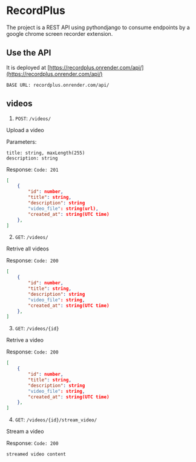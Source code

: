 # RecordPlus
The project is a REST API using pythondjango to consume endpoints by a google chrome screen recorder extension.

## Use the API
It is deployed at [https://recordplus.onrender.com/api/](https://recordplus.onrender.com/api/)

```
BASE URL: recordplus.onrender.com/api/
```

## videos

1. `POST`: ```/videos/```

Upload a video

Parameters:

```
title: string, maxLength(255)
description: string
```

Response: `Code: 201`

```JSON
[
    {
        "id": number,
        "title": string,
        "description": string
        "video_file": string(url),
        "created_at": string(UTC time)
    },
]
```

2. `GET`: ```/videos/```

Retrive all videos

Response:
`Code: 200`
```JSON
[
    {
        "id": number,
        "title": string,
        "description": string
        "video_file": string,
        "created_at": string(UTC time)
    },
]
```
3. `GET`: ```/videos/{id}```

Retrive a video

Response:
`Code: 200`
```JSON
[
    {
        "id": number,
        "title": string,
        "description": string
        "video_file": string,
        "created_at": string(UTC time)
    },
]
```

4. `GET`: ```/videos/{id}/stream_video/```

Stream a video

Response:
`Code: 200`
```
streamed video content
```